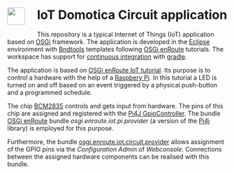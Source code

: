<h1><img src="http://www.ghp.tech/images/GhP_brand.png" witdh=40px style="float:left;margin: 0 1em 1em 0;width:40px">
IoT Domotica Circuit application</h1>

This repository is a typical Internet of Things (IoT) application based on [OSGi][1] framework. The application is developed in the [Eclipse][2] environment with [Bndtools][3] templates following [OSGi enRoute][4] tutorials. The workspace has support for [continuous integration][5] with [gradle][6].

The application is based on [OSGi enRoute IoT tutorial][7]. Its purpose is to control a hardware with the help of a [Raspbery Pi][8]. In this tutorial a LED is turned on and off based on an event triggered by a physical push-button and a programmed schedule.

The chip [BCM2835][9] controls and gets input from hardware. The pins of this chip are assigned and registered with the [Pi4J GpioController][11]. The bundle [OSGi enRoute][11] bundle *osgi.enroute.iot.pi.provider* (a version of the [Pi4j][10] library) is employed for this purpose.

Furthermore, the bundle [osgi.enroute.iot.circuit.provider][12] allows assignment of the GPIO pins via the *Configuration Admin* of *Webconsole*. Connections between the assigned hardware components can be realised with this bundle.

[1]:  http://osgi.org/
[2]:  https://eclipse.org/
[3]:  http://bndtools.org/
[4]:  http://enroute.osgi.org/book/150-tutorials.html
[5]:  http://enroute.osgi.org/tutorial_base/800-ci.html
[6]:  https://www.gradle.org/
[7]:  http://enroute.osgi.org/tutorial_iot/050-start.html
[8]:  https://www.raspberrypi.org/products/raspberry-pi-2-model-b/
[9]:  https://www.raspberrypi.org/documentation/hardware/raspberrypi/bcm2835/README.md
[10]: http://pi4j.com
[11]: http://pi4j.com/example/control.html
[11]: http://enroute.osgi.org
[12]: http://enroute.osgi.org/services/osgi.enroute.io.circuit.api.html
